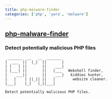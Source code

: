 ```yaml
---
title: php-malware-finder
categories: ['php', 'yara', 'malware']
---
```

## [php-malware-finder](https://github.com/jvoisin/php-malware-finder)

### Detect potentially malicious PHP files


 ```
  _______  __   __  _______
 |  ___  ||  |_|  ||       |
 | |   | ||       ||    ___|
 | |___| ||       ||   |___   Webshell finder,
 |    ___||       ||    ___|   kiddies hunter,
 |   |    | ||_|| ||   |		website cleaner.
 |___|    |_|   |_||___|

Detect potentially malicious PHP files.
```
